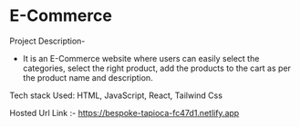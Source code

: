 # E-Commerce

Project Description-
- It is an E-Commerce website where users can easily select the categories, select the right product, add the products to the cart as per the product name and description.

Tech stack Used:  HTML, JavaScript, React, Tailwind Css

Hosted Url Link :- https://bespoke-tapioca-fc47d1.netlify.app
